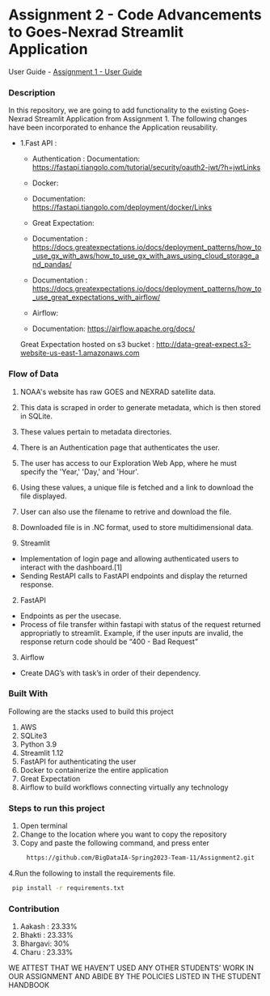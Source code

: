 # Assignment 2 - Code Advancements to Goes-Nexrad Streamlit Application

User Guide - <a href="https://codelabs-preview.appspot.com/?file_id=1NZhfr8-otPaV6pyxBA2UvcESKmiMBFuhEO0d2omQReI#9">Assignment 1 - User Guide</a>


<h3> Description </h3>

In this repository, we are going to add functionality to the existing Goes-Nexrad Streamlit Application from Assignment 1.
The following changes have been incorporated to enhance the Application reusability.
* 1.Fast API : 
  * Authentication : 
   Documentation: https://fastapi.tiangolo.com/tutorial/security/oauth2-jwt/?h=jwtLinks 
  
  * Docker:
   * Documentation: https://fastapi.tiangolo.com/deployment/docker/Links 
  
  * Great Expectation:
   * Documentation : https://docs.greatexpectations.io/docs/deployment_patterns/how_to_use_gx_with_aws/how_to_use_gx_with_aws_using_cloud_storage_and_pandas/
   * Documentation : https://docs.greatexpectations.io/docs/deployment_patterns/how_to_use_great_expectations_with_airflow/
  
  * Airflow: 
   * Documentation: https://airflow.apache.org/docs/

  Great Expectation hosted on s3 bucket : http://data-great-expect.s3-website-us-east-1.amazonaws.com


<h3> Flow of Data</h3>

1. NOAA's website has raw GOES and NEXRAD satellite data.
2. This data is scraped in order to generate metadata, which is then stored in SQLite.
3. These values pertain to metadata directories.
4. There is an Authentication page that authenticates the user.
5. The user has access to our Exploration Web App, where he must specify the 'Year,' 'Day,' and 'Hour'.
6. Using these values, a unique file is fetched and a link to download the file displayed.
7. User can also use the filename to retrive and download the file.
8. Downloaded file is in .NC format, used to store multidimensional data.


1. Streamlit

* Implementation of login page and allowing authenticated users to interact with the dashboard.[1]
* Sending RestAPI calls to FastAPI endpoints and display the returned response.

2. FastAPI
* Endpoints as per the usecase.
* Process of file transfer within fastapi with status of the request returned appropriatly to streamlit. Example, if the user inputs are invalid, the response return code should be “400 - Bad Request”

3. Airflow
* Create DAG’s with task’s in order of their dependency.
<h3> Built With </h3>

Following are the stacks used to build this project

1. AWS
2. SQLite3
3. Python 3.9
4. Streamlit 1.12
5. FastAPI for authenticating the user
6. Docker to containerize the entire application
7. Great Expectation 
8. Airflow to build workflows connecting virtually any technology

<h3> Steps to run this project </h3>

1. Open terminal
2. Change to the location where you want to copy the repository
3. Copy and paste the following command, and press enter
```bash
     https://github.com/BigDataIA-Spring2023-Team-11/Assignment2.git
```
4.Run the following to install the requirements file.
```bash
 pip install -r requirements.txt
```

<h3> Contribution </h3>

1. Aakash :  23.33%  
2. Bhakti :  23.33%
3. Bhargavi: 30%
4. Charu :   23.33%

WE ATTEST THAT WE HAVEN’T USED ANY OTHER STUDENTS’ WORK IN OUR ASSIGNMENT AND ABIDE BY THE POLICIES LISTED IN THE STUDENT HANDBOOK
